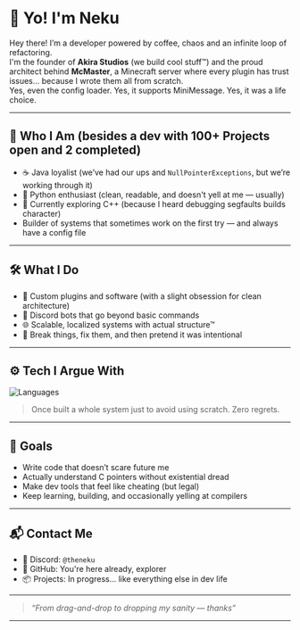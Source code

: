 # 👋 Yo! I'm Neku

Hey there! I’m a developer powered by coffee, chaos and an infinite loop of refactoring.  
I'm the founder of **Akira Studios** (we build cool stuff™) and the proud architect behind **McMaster**, a Minecraft server where every plugin has trust issues… because I wrote them all from scratch.  
Yes, even the config loader. Yes, it supports MiniMessage. Yes, it was a life choice.

---

## 🧠 Who I Am (besides a dev with 100+ Projects open and 2 completed)

- ☕ Java loyalist (we’ve had our ups and `NullPointerExceptions`, but we’re working through it)
- 🐍 Python enthusiast (clean, readable, and doesn't yell at me — usually)
- 🧠 Currently exploring C++ (because I heard debugging segfaults builds character)
- Builder of systems that sometimes work on the first try — and always have a config file

---

## 🛠️ What I Do

- 🔧 Custom plugins and software (with a slight obsession for clean architecture)
- 🧙 Discord bots that go beyond basic commands
- 🌐 Scalable, localized systems with actual structure™
- 🧪 Break things, fix them, and then pretend it was intentional

---

## ⚙️ Tech I Argue With

![Languages](https://skillicons.dev/icons?i=java,python,cpp,cs,js,ts,html,css,mysql,sqlite,linux,eclipse,git,github,vscode)

> Once built a whole system just to avoid using scratch. Zero regrets.

---

## 🎯 Goals

- Write code that doesn’t scare future me
- Actually understand C pointers without existential dread
- Make dev tools that feel like cheating (but legal)
- Keep learning, building, and occasionally yelling at compilers

---

## 📬 Contact Me

- 💬 Discord: `@theneku`
- 🐙 GitHub: You're here already, explorer
- 📦 Projects: In progress... like everything else in dev life

---

> _“From drag-and-drop to dropping my sanity — thanks”_

---

